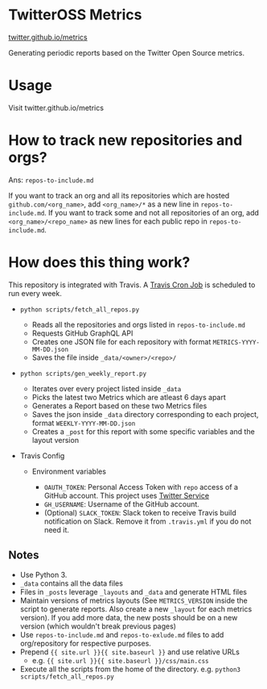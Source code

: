 # TwitterOSS Metrics

[twitter.github.io/metrics](https://twitter.github.io/metrics)

Generating periodic reports based on the Twitter Open Source metrics.

# Usage

Visit twitter.github.io/metrics

# How to track new repositories and orgs?

Ans: `repos-to-include.md`

If you want to track an org and all its repositories which are hosted `github.com/<org_name>`,
add `<org_name>/*` as a new line in `repos-to-include.md`.
If you want to track some and not all repositories of an org, add `<org_name>/<repo_name>` as new lines for each public repo in `repos-to-include.md`.

# How does this thing work?

This repository is integrated with Travis. A [Travis Cron Job](https://docs.travis-ci.com/user/cron-jobs/) is scheduled to run every week.

- `python scripts/fetch_all_repos.py`
   
  - Reads all the repositories and orgs listed in `repos-to-include.md`
  - Requests GitHub GraphQL API
  - Creates one JSON file for each repository with format `METRICS-YYYY-MM-DD.json`
  - Saves the file inside `_data/<owner>/<repo>/`

- `python scripts/gen_weekly_report.py`
  
  - Iterates over every project listed inside `_data`
  - Picks the latest two Metrics which are atleast 6 days apart
  - Generates a Report based on these two Metrics files
  - Saves the json inside `_data` directory corresponding to each project, format `WEEKLY-YYYY-MM-DD.json`
  - Creates a `_post` for this report with some specific variables and the layout version

- Travis Config

  - Environment variables
    
    - `OAUTH_TOKEN`: Personal Access Token with `repo` access of a GitHub account. This project uses [Twitter Service](https://github.com/twitter-service)
    - `GH_USERNAME`: Username of the GitHub account.
    - (Optional) `SLACK_TOKEN`: Slack token to receive Travis build notification on Slack. Remove it from `.travis.yml` if you do not need it.

## Notes
- Use Python 3.
- `_data` contains all the data files
- Files in `_posts` leverage `_layouts` and `_data` and generate HTML files
- Maintain versions of metrics layouts (See `METRICS_VERSION` inside the script to generate reports. Also create a new `_layout` for each metrics version). If you add more data, the new posts should be on a new version (which wouldn't break previous pages)
- Use `repos-to-include.md` and `repos-to-exlude.md` files to add org/repository for respective purposes.
- Prepend `{{ site.url }}{{ site.baseurl }}` and use relative URLs
  - e.g. `{{ site.url }}{{ site.baseurl }}/css/main.css`
- Execute all the scripts from the home of the directory. e.g. `python3 scripts/fetch_all_repos.py`
